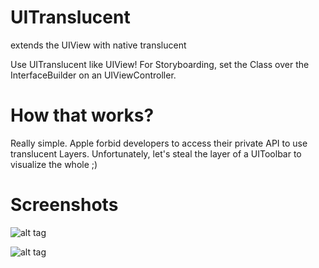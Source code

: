UITranslucent
=============

extends the UIView with native translucent

Use UITranslucent like UIView! For Storyboarding, set the Class over the InterfaceBuilder on an UIViewController.

How that works?
=============

Really simple. Apple forbid developers to access their private API to use translucent Layers. Unfortunately, let's steal the layer of a UIToolbar to visualize the whole ;)

Screenshots
=============

![alt tag](https://raw.github.com/hovida/UITranslucent/master/Screenshots/example.png)

![alt tag](https://raw.github.com/hovida/UITranslucent/master/Screenshots/example_overlay.png)